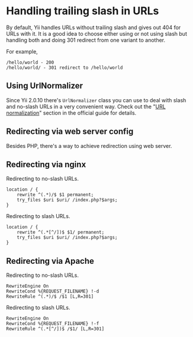 Handling trailing slash in URLs
===============================

By default, Yii handles URLs without trailing slash and gives out 404 for URLs with it. It is a good idea to choose
either using or not using slash but handling both and doing 301 redirect from one variant to another.

For example,

```
/hello/world - 200
/hello/world/ - 301 redirect to /hello/world
```

## Using UrlNormalizer

Since Yii 2.0.10 there's `UrlNormalizer` class you can use to deal with slash and no-slash URLs in a very convenient way.
Check out the "[URL normalization](http://www.yiiframework.com/doc-2.0/guide-runtime-routing.html#url-normalization)" section in the official guide for details.

## Redirecting via web server config

Besides PHP, there's a way to achieve redirection using web server.

## Redirecting via nginx

Redirecting to no-slash URLs.

```
location / {
    rewrite ^(.*)/$ $1 permanent;
    try_files $uri $uri/ /index.php?$args;
}
```

Redirecting to slash URLs.

```
location / {
    rewrite ^(.*[^/])$ $1/ permanent;
    try_files $uri $uri/ /index.php?$args;
}
```

## Redirecting via Apache

Redirecting to no-slash URLs.

```
RewriteEngine On
RewriteCond %{REQUEST_FILENAME} !-d
RewriteRule ^(.*)/$ /$1 [L,R=301]
```

Redirecting to slash URLs.

```
RewriteEngine On
RewriteCond %{REQUEST_FILENAME} !-f
RewriteRule ^(.*[^/])$ /$1/ [L,R=301]
```
